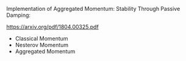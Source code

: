Implementation of Aggregated Momentum: Stability Through Passive Damping:

https://arxiv.org/pdf/1804.00325.pdf

- Classical Momentum
- Nesterov Momentum
- Aggregated Momentum